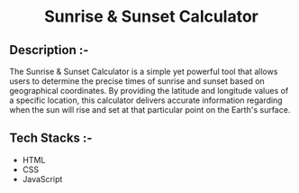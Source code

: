 # <p align="center">Sunrise & Sunset Calculator</p>

## Description :-

The Sunrise & Sunset Calculator is a simple yet powerful tool that allows users to determine the precise times of sunrise and sunset based on geographical coordinates. By providing the latitude and longitude values of a specific location, this calculator delivers accurate information regarding when the sun will rise and set at that particular point on the Earth's surface.

## Tech Stacks :-

- HTML
- CSS
- JavaScript